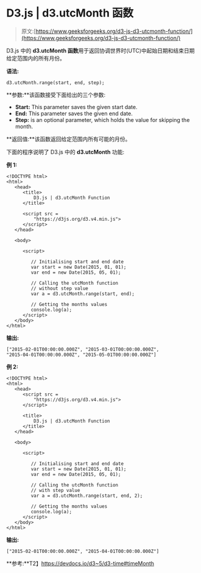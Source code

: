 # D3.js | d3.utcMonth 函数

> 原文:[https://www.geeksforgeeks.org/d3-js-d3-utcmonth-function/](https://www.geeksforgeeks.org/d3-js-d3-utcmonth-function/)

D3.js 中的 **d3.utcMonth 函数**用于返回协调世界时(UTC)中起始日期和结束日期给定范围内的所有月份。

**语法:**

```
d3.utcMonth.range(start, end, step);
```

**参数:**该函数接受下面给出的三个参数:

*   **Start:** This parameter saves the given start date.
*   **End:** This parameter saves the given end date.
*   **Step:** is an optional parameter, which holds the value for skipping the month.

**返回值:**该函数返回给定范围内所有可能的月份。

下面的程序说明了 D3.js 中的 **d3.utcMonth** 功能:

**例 1:**

```
<!DOCTYPE html>
<html>
   <head>
      <title>
          D3.js | d3.utcMonth Function
      </title>

      <script src =
          "https://d3js.org/d3.v4.min.js">
      </script>
   </head>

   <body>

      <script>

         // Initialising start and end date
         var start = new Date(2015, 01, 01);
         var end = new Date(2015, 05, 01);

         // Calling the utcMonth function
         // without step value
         var a = d3.utcMonth.range(start, end);

         // Getting the months values
         console.log(a);
      </script>
   </body>
</html>
```

**输出:**

```
["2015-02-01T00:00:00.000Z", "2015-03-01T00:00:00.000Z",
"2015-04-01T00:00:00.000Z", "2015-05-01T00:00:00.000Z"]

```

**例 2:**

```
<!DOCTYPE html>
<html>
   <head>
      <script src =
          "https://d3js.org/d3.v4.min.js">
      </script>

      <title>
          D3.js | d3.utcMonth Function
      </title>
   </head>

   <body>

      <script>

         // Initialising start and end date
         var start = new Date(2015, 01, 01);
         var end = new Date(2015, 05, 01);

         // Calling the utcMonth function
         // with step value
         var a = d3.utcMonth.range(start, end, 2);

         // Getting the months values
         console.log(a);
      </script>
   </body>
</html>
```

**输出:**

```
["2015-02-01T00:00:00.000Z", "2015-04-01T00:00:00.000Z"]

```

**参考:**T2】https://devdocs.io/d3~5/d3-time#timeMonth